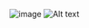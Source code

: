 ![image](https://github.com/EwO89/EwO89/assets/139001963/484efdfc-fd60-499c-beb9-a5a8db38d2c3.png)
![Alt text](https://user-images.githubusercontent.com/139001963/275124708-484efdfc-fd60-499c-beb9-a5a8db38d2c3.png)
